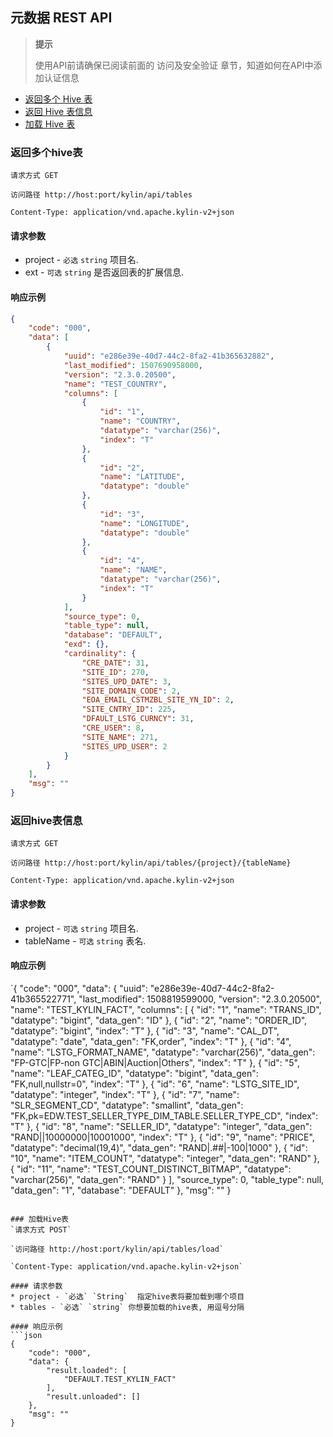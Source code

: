 ## 元数据 REST API
> **提示**
>
> 使用API前请确保已阅读前面的 访问及安全验证 章节，知道如何在API中添加认证信息
>


* [返回多个 Hive 表](#返回多个hive表)
* [返回 Hive 表信息](#返回hive表信息)
* [加载 Hive 表](#加载hive表)

### 返回多个hive表
`请求方式 GET`

`访问路径 http://host:port/kylin/api/tables`

`Content-Type: application/vnd.apache.kylin-v2+json`
#### 请求参数
* project - `必选` `string` 项目名.
* ext - `可选` `string` 是否返回表的扩展信息.

#### 响应示例
```json
{
    "code": "000",
    "data": [
        {
            "uuid": "e286e39e-40d7-44c2-8fa2-41b365632882",
            "last_modified": 1507690958000,
            "version": "2.3.0.20500",
            "name": "TEST_COUNTRY",
            "columns": [
                {
                    "id": "1",
                    "name": "COUNTRY",
                    "datatype": "varchar(256)",
                    "index": "T"
                },
                {
                    "id": "2",
                    "name": "LATITUDE",
                    "datatype": "double"
                },
                {
                    "id": "3",
                    "name": "LONGITUDE",
                    "datatype": "double"
                },
                {
                    "id": "4",
                    "name": "NAME",
                    "datatype": "varchar(256)",
                    "index": "T"
                }
            ],
            "source_type": 0,
            "table_type": null,
            "database": "DEFAULT",
            "exd": {},
            "cardinality": {
                "CRE_DATE": 31,
                "SITE_ID": 270,
                "SITES_UPD_DATE": 3,
                "SITE_DOMAIN_CODE": 2,
                "EOA_EMAIL_CSTMZBL_SITE_YN_ID": 2,
                "SITE_CNTRY_ID": 225,
                "DFAULT_LSTG_CURNCY": 31,
                "CRE_USER": 8,
                "SITE_NAME": 271,
                "SITES_UPD_USER": 2
            }
        }
    ],
    "msg": ""
}
```

### 返回hive表信息
`请求方式 GET`

`访问路径 http://host:port/kylin/api/tables/{project}/{tableName}`

`Content-Type: application/vnd.apache.kylin-v2+json`

#### 请求参数
* project - `可选` `string` 项目名.
* tableName - `可选` `string` 表名.

#### 响应示例
`{
    "code": "000",
    "data": {
        "uuid": "e286e39e-40d7-44c2-8fa2-41b365522771",
        "last_modified": 1508819599000,
        "version": "2.3.0.20500",
        "name": "TEST_KYLIN_FACT",
        "columns": [
            {
                "id": "1",
                "name": "TRANS_ID",
                "datatype": "bigint",
                "data_gen": "ID"
            },
            {
                "id": "2",
                "name": "ORDER_ID",
                "datatype": "bigint",
                "index": "T"
            },
            {
                "id": "3",
                "name": "CAL_DT",
                "datatype": "date",
                "data_gen": "FK,order",
                "index": "T"
            },
            {
                "id": "4",
                "name": "LSTG_FORMAT_NAME",
                "datatype": "varchar(256)",
                "data_gen": "FP-GTC|FP-non GTC|ABIN|Auction|Others",
                "index": "T"
            },
            {
                "id": "5",
                "name": "LEAF_CATEG_ID",
                "datatype": "bigint",
                "data_gen": "FK,null,nullstr=0",
                "index": "T"
            },
            {
                "id": "6",
                "name": "LSTG_SITE_ID",
                "datatype": "integer",
                "index": "T"
            },
            {
                "id": "7",
                "name": "SLR_SEGMENT_CD",
                "datatype": "smallint",
                "data_gen": "FK,pk=EDW.TEST_SELLER_TYPE_DIM_TABLE.SELLER_TYPE_CD",
                "index": "T"
            },
            {
                "id": "8",
                "name": "SELLER_ID",
                "datatype": "integer",
                "data_gen": "RAND||10000000|10001000",
                "index": "T"
            },
            {
                "id": "9",
                "name": "PRICE",
                "datatype": "decimal(19,4)",
                "data_gen": "RAND|.##|-100|1000"
            },
            {
                "id": "10",
                "name": "ITEM_COUNT",
                "datatype": "integer",
                "data_gen": "RAND"
            },
            {
                "id": "11",
                "name": "TEST_COUNT_DISTINCT_BITMAP",
                "datatype": "varchar(256)",
                "data_gen": "RAND"
            }
        ],
        "source_type": 0,
        "table_type": null,
        "data_gen": "1",
        "database": "DEFAULT"
    },
    "msg": ""
}
```

### 加载Hive表
`请求方式 POST`

`访问路径 http://host:port/kylin/api/tables/load`

`Content-Type: application/vnd.apache.kylin-v2+json`

#### 请求参数
* project - `必选` `String`  指定hive表将要加载到哪个项目
* tables - `必选` `string` 你想要加载的hive表, 用逗号分隔

#### 响应示例
```json
{
    "code": "000",
    "data": {
        "result.loaded": [
            "DEFAULT.TEST_KYLIN_FACT"
        ],
        "result.unloaded": []
    },
    "msg": ""
}
```